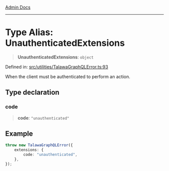 [Admin Docs](/)

***

# Type Alias: UnauthenticatedExtensions

> **UnauthenticatedExtensions**: `object`

Defined in: [src/utilities/TalawaGraphQLError.ts:93](https://github.com/hustlernik/talawa-api/blob/6321c91e956d2ee44b2bb9c22c1b40aa4687c9c2/src/utilities/TalawaGraphQLError.ts#L93)

When the client must be authenticated to perform an action.

## Type declaration

### code

> **code**: `"unauthenticated"`

## Example

```ts
throw new TalawaGraphQLError({
	extensions: {
		code: "unauthenticated",
	},
});
```
